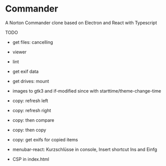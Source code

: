 # Commander
A Norton Commander clone based on Electron and React with Typescript

TODO
* get files: cancelling

* viewer

* lint

* get exif data
* get drives: mount
* images to gtk3 and if-modified since with starttime/theme-change-time

* copy: refresh left 
* copy: refresh right 
* copy: then compare
* copy: then copy
* copy: get exifs for copied items

* menubar-react: Kurzschlüsse in console, Insert shortcut Ins and Einfg

* CSP in index.html
